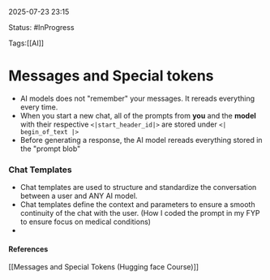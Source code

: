 
2025-07-23 23:15

Status: #InProgress 

Tags:[[AI]]

# Messages and Special tokens

- AI models does not "remember" your messages. It rereads everything every time.
- When you start a new chat, all of the prompts from **you** and the **model** with their respective `<|start_header_id|>` are stored under `<| begin_of_text |>`
- Before generating a response, the AI model rereads everything stored in the "prompt blob"

### Chat Templates

- Chat templates are used to structure and standardize the conversation between a user and ANY AI model.
- Chat templates define the context and parameters to ensure a smooth continuity of the chat with the user. (How I coded the prompt in my FYP to ensure focus on medical conditions)
- 




#### References
[[Messages and Special Tokens (Hugging face Course)]]